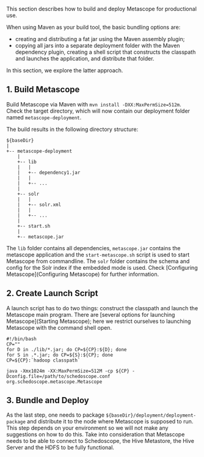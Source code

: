 This section describes how to build and deploy Metascope for productional use.

When using Maven as your build tool, the basic bundling options are:
- creating and distributing a fat jar using the Maven assembly plugin;
- copying all jars into a separate deployment folder with the Maven dependency plugin, creating a shell script that constructs the classpath and launches the application, and distribute that folder.

In this section, we explore the latter approach. 

## 1. Build Metascope

Build Metascope via Maven with `mvn install -DXX:MaxPermSize=512m`. Check the target directory, which will now contain our deployment folder named `metascope-deployment`. 

The build results in the following directory structure:

    ${baseDir}
    |
    +-- metascope-deployment
        |
        +-- lib
        |   |
        |   +-- dependency1.jar
        |   |
        |   +-- ...
        |
        +-- solr
        |   |
        |   +-- solr.xml
        |   |
        |   +-- ...
        |
        +-- start.sh
        |
        +-- metascope.jar

The `lib` folder contains all dependencies, `metascope.jar` contains the metascope application and the `start-metascope.sh` script is used to start Metascope from commandline. The `solr` folder contains the schema and config for the Solr index if the embedded mode is used. Check [Configuring Metascope](Configuring Metascope) for further information.

## 2. Create Launch Script

A launch script has to do two things: construct the classpath and launch the Metascope main program. There are [several options for launching Metascope](Starting Metascope); here we restrict ourselves to launching Metascope with the command shell open.

    #!/bin/bash
    CP=""
    for D in ./lib/*.jar; do CP=${CP}:${D}; done
    for S in .*.jar; do CP=${S}:${CP}; done
    CP=${CP}:`hadoop classpath`

    java -Xmx1024m -XX:MaxPermSize=512M -cp ${CP} -Dconfig.file=/path/to/schedoscope.conf org.schedoscope.metascope.Metascope

## 3. Bundle and Deploy

As the last step, one needs to package `${baseDir}/deployment/deployment-package` and distribute it to the node where Metascope is supposed to run. This step depends on your environment so we will not make any suggestions on how to do this. Take into consideration that Metascope needs to be able to connect to Schedoscope, the Hive Metastore, the Hive Server and the HDFS to be fully functional.